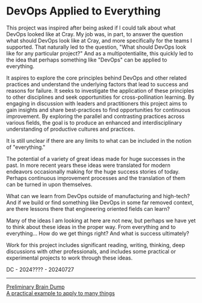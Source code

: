 # DevOps Applied to Everything

This project was inspired after being asked if I could talk about what DevOps
looked like at Cray. My job was, in part, to answer the question what should
DevOps look like at Cray, and more specifically for the teams I supported. That
naturally led to the question, "What should DevOps look like for any particular
project?" And as a multipotentialite, this quickly led to the idea that perhaps
something like "DevOps" can be applied to everything.

It aspires to explore the core principles behind DevOps and other related
practices and understand the underlying factors that lead to success and reasons
for failure. It seeks to investigate the application of these principles to
other disciplines and seek opportunities for cross-pollination learning. By
engaging in discussion with leaders and practitioners this project aims to gain
insights and share best-practices to find opportunities for continuous
improvement. By exploring the parallel and contrasting practices across various
fields, the goal is to produce an enhanced and interdisciplinary understanding
of productive cultures and practices.

It is  still unclear if there are any limits to what can be included in the
notion of "everything."

The potential of a variety of great ideas made for huge successes in the past.
In more recent years these ideas were translated for modern endeavors
occasionally making for the huge success stories of today. Perhaps continuous
improvement processes and the translation of them can be turned in upon
themselves.

What can we learn from DevOps outside of manufacturing and high-tech? And if we
build or find something like DevOps in some far removed context, are there
lessons there that engineering oriented fields can learn?

Many of the ideas I am looking at here are not new, but perhaps we have yet to
think about these ideas in the proper way. From everything and to everything...
How do we get things right? And what is success ultimately?

Work for this project includes significant reading, writing, thinking, deep
discussions with other professionals, and includes some practical or
experimental projects to work through these ideas.

DC - 2024???? - 20240727

---

[Preliminary Brain Dump](brain-dump.md)  
[A practical example to apply to many things](practical-example.md)

